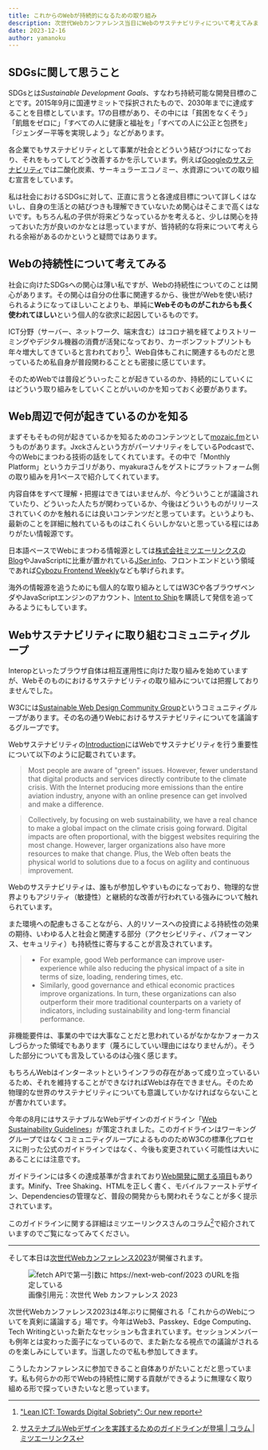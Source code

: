 ```yaml
---
title: これからのWebが持続的になるための取り組み
description: 次世代Webカンファレンス当日にWebのサステナビリティについて考えてみました
date: 2023-12-16
author: yamanoku
---
```


## SDGsに関して思うこと

SDGsとは<em>Sustainable Development Goals</em>、すなわち持続可能な開発目標のことです。2015年9月に国連サミットで採択されたもので、2030年までに達成することを目標としています。17の目標があり、その中には「貧困をなくそう」「飢餓をゼロに」「すべての人に健康と福祉を」「すべての人に公正と包摂を」「ジェンダー平等を実現しよう」などがあります。

各企業でもサステナビリティとして事業が社会とどういう結びつけになっており、それをもってしてどう改善するかを示しています。例えば[Googleのサステナビリティ](https://sustainability.google/intl/ja/commitments/)では二酸化炭素、サーキュラーエコノミー、水資源についての取り組む宣言をしています。

私は社会におけるSDGsに対して、正直に言うと各達成目標について詳しくはないし、自身の生活との結びつきも理解できていないため関心はそこまで高くはないです。もちろん私の子供が将来どうなっているかを考えると、少しは関心を持っておいた方が良いのかなとは思っていますが、皆持続的な将来について考えられる余裕があるのかというと疑問ではあります。

## Webの持続性について考えてみる

社会に向けたSDGsへの関心は薄い私ですが、Webの持続性についてのことは関心があります。その関心は自分の仕事に関連するから、後世がWebを使い続けられるようになってほしいことよりも、単純に**Webそのものがこれからも長く使われてほしい**という個人的な欲求に起因しているものです。

ICT分野（サーバー、ネットワーク、端末含む）はコロナ禍を経てよりストリーミングやデジタル機器の消費が活発になっており、カーボンフットプリントも年々増大してきていると言われており[^1]、Web自体もこれに関連するものだと思っているため私自身が普段関わることとも密接に感じています。

[^1]: ["Lean ICT: Towards Digital Sobriety": Our new report](https://theshiftproject.org/en/article/lean-ict-our-new-report/)

そのためWebでは普段どういったことが起きているのか、持続的にしていくにはどういう取り組みをしていくことがいいのかを知っておく必要があります。

## Web周辺で何が起きているのかを知る

まずそもそもの何が起きているかを知るためのコンテンツとして[mozaic.fm](https://mozaic.fm/)というものがあります。Jxckさんという方がパーソナリティをしているPodcastで、今のWebにまつわる技術の話をしてくれています。その中で「Monthly Platform」というカテゴリがあり、myakuraさんをゲストにプラットフォーム側の取り組みを月1ペースで紹介してくれています。

内容自体をすべて理解・把握はできてはいませんが、今どういうことが議論されていたり、どういった人たちが関わっているか、今後はどういうものがリリースされていくのかを触れるには良いコンテンツだと思っています。というよりも、最新のことを詳細に触れているものはこれくらいしかないと思っている程にはありがたい情報源です。

日本語ベースでWebにまつわる情報源としては[株式会社ミツエーリンクスのBlog](https://www.mitsue.co.jp/knowledge/)やJavaScriptに比重が置かれている[JSer.info](https://jser.info/)、フロントエンドという領域であれば[Cybozu Frontend Weekly](https://zenn.dev/topics/cybozufrontendweek)なども挙げられます。

海外の情報源を追うためにも個人的な取り組みとしてはW3Cや各ブラウザベンダやJavaScriptエンジンのアカウント、[Intent to Ship](https://botsin.space/@intenttoship)を購読して発信を追ってみるようにもしています。

## Webサステナビリティに取り組むコミュニティグループ

Interopといったブラウザ自体は相互運用性に向けた取り組みを始めていますが、Webそのものにおけるサステナビリティの取り組みについては把握しておりませんでした。

W3Cには[Sustainable Web Design Community Group](https://www.w3.org/community/sustyweb/)というコミュニティグループがあります。その名の通りWebにおけるサステナビリティについてを議論するグループです。

Webサステナビリティの[Introduction](https://w3c.github.io/sustyweb/intro.html)にはWebでサステナビリティを行う重要性について以下のように記載されています。

> Most people are aware of "green" issues. However, fewer understand that digital products and services directly contribute to the climate crisis. With the Internet producing more emissions than the entire aviation industry, anyone with an online presence can get involved and make a difference.

> Collectively, by focusing on web sustainability, we have a real chance to make a global impact on the climate crisis going forward. Digital impacts are often proportional, with the biggest websites requiring the most change. However, larger organizations also have more resources to make that change. Plus, the Web often beats the physical world to solutions due to a focus on agility and continuous improvement.

Webのサステナビリティは、誰もが参加しやすいものになっており、物理的な世界よりもアジリティ（敏捷性）と継続的な改善が行われている強みについて触れられています。

また環境への配慮もさることながら、人的リソースへの投資による持続性の効果の期待、いわゆる人と社会と関連する部分（アクセシビリティ、パフォーマンス、セキュリティ）も持続性に寄与することが言及されています。

> - For example, good Web performance can improve user-experience while also reducing the physical impact of a site in terms of size, loading, rendering times, etc.
> - Similarly, good governance and ethical economic practices improve organizations. In turn, these organizations can also outperform their more traditional counterparts on a variety of indicators, including sustainability and long-term financial performance.

非機能要件は、事業の中では大事なことだと思われているがなかなかフォーカスしづらかった領域でもあります（蔑ろにしていい理由にはなりませんが）。そうした部分についても言及しているのは心強く感じます。

もちろんWebはインターネットというインフラの存在があって成り立っているいるため、それを維持することができなければWebは存在できません。そのため物理的な世界のサステナビリティについても意識していかなければならないことが書かれています。

今年の8月にはサステナブルなWebデザインのガイドライン「[Web Sustainability Guidelines](https://w3c.github.io/sustyweb/)」が策定されました。このガイドラインはワーキンググループではなくコミュニティグループによるもののためW3Cの標準化プロセスに則った公式のガイドラインではなく、今後も変更されていく可能性は大いにあることには注意です。

ガイドラインには多くの達成基準が含まれており[Web開発に関する項目](https://w3c.github.io/sustyweb/#web-development)もあります。Minify、Tree Shaking、HTMLを正しく書く、モバイルファーストデザイン、Dependenciesの管理など、普段の開発からも関われそうなことが多く提示されています。

このガイドラインに関する詳細はミツエーリンクスさんのコラム[^2]で紹介されていますのでご覧になってみてください。

[^2]: [サステナブルWebデザインを実践するためのガイドラインが登場 | コラム | ミツエーリンクス](https://www.mitsue.co.jp/knowledge/column/20230926.html)

---

そして本日は[次世代Webカンファレンス2023](https://nextwebconf.connpass.com/event/300174/)が開催されます。

<figure>
  <img src="https://i.gyazo.com/f5b9f54a0220d41201bdde573a3e11c3.png" alt="fetch APIで第一引数に https://next-web-conf/2023 のURLを指定している" loading="lazy">
  <figcaption>画像引用元：次世代 Web カンファレンス 2023</figcaption>
</figure>

次世代Webカンファレンス2023は4年ぶりに開催される「これからのWebについてを真剣に議論する」場です。今年はWeb3、Passkey、Edge Computing、Tech Writingといった新たなセッションも含まれています。セッションメンバーも例年とは変わった面子になっているので、また新たなる視点での議論がされるのを楽しみにしています。当選したので私も参加してきます。

こうしたカンファレンスに参加できること自体ありがたいことだと思っています。私も何らかの形でWebの持続性に関する貢献ができるように無理なく取り組める形で探っていきたいなと思っています。
